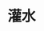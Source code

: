 ---
title: 灌水
description: '随手写的乱七八糟的内容'
image: cover.jpg

# Badge style
style:
    background: "#b3dbe3"
    color: "#5e7377"
---